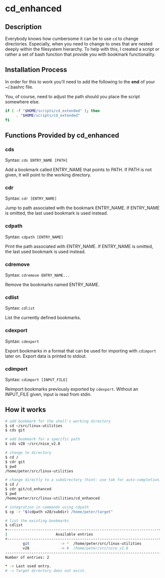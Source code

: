 # cd_enhanced

## Description

Everybody knows how cumbersome it can be to use ```cd``` to change directories. Especially, when you need to change to ones that are nested deeply within the filesystem hierarchy.
To help with this, I created a script or rather a set of bash function that provide you with bookmark functionality.

## Installation Process

In order for this to work you'll need to add the following to the **end** of your ~/.bashrc file.

You, of course, need to adjust the path should you place the script somewhere else.

```bash
if [ -f "$HOME/scripts/cd_extended" ]; then
     . "$HOME/scripts/cd_extended"
fi
```

## Functions Provided by cd_enhanced

### cds
Syntax: ```cds ENTRY_NAME [PATH]```

Add a bookmark called ENTRY_NAME that points to PATH. If PATH is not given, it will point to the working directory.

### cdr
Syntax: ```cdr [ENTRY_NAME]```

Jump to path associated with the bookmark ENTRY_NAME. If ENTRY_NAME is omitted, the last used bookmark is used instead.

### cdpath
Syntax: ```cdpath [ENTRY_NAME]```

Print the path associated with ENTRY_NAME. If ENTRY_NAME is omitted, the last used bookmark is used instead.

### cdremove
Syntax: ```cdremove ENTRY_NAME...```

Remove the bookmarks named ENTRY_NAME.

### cdlist
Syntax: ```cdlist```

List the currently defined bookmarks.

### cdexport
Syntax: ```cdexport```

Export bookmarks in a format that can be used for importing with ```cdimport``` later on. Export data is printed to stdout.

### cdimport
Syntax: ```cdimport [INPUT_FILE]```

Reimport bookmarks previously exported by ```cdexport```. Without an INPUT_FILE given, input is read from stdin.

## How it works

```bash
# add bookmark for the shell's working directory
$ cd ~/src/linux-utilities
$ cds git

# add bookmark for a specific path
$ cds v28 ~/src/nice_v2.8

# change to directory
$ cd /
$ cdr git
$ pwd
/home/peter/src/linux-utilities

# change directly to a subdirectory (hint: use tab for auto-completion)
$ cd /
$ cdr git/cd_enhanced
$ pwd
/home/peter/src/linux-utilities/cd_enhanced

# integration in commands using cdpath
$ cp -r "$(cdpath v28/subdir) /home/peter/target"

# list the existing bookmarks
$ cdlist
+---------------------------------------------------------------------+
|                      Available entries                              |
+---------------------------------------------------------------------+
        git              -> *  /home/peter/src/linux-utilities
        v28              -> #  /home/peter/src/nice_v2.8
-----------------------------------------------------------------------
Number of entries: 2

* -> Last used entry.
# -> Target directory does not exist.
```
